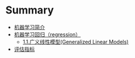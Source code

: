 # Summary

* [机器学习简介](README.md)
* [机器学习回归（regression）](chapter1.md)
  * [1.1.广义线性模型\(Generalized Linear Models\)](chapter1/11guang-yi-xian-xing-mo-578b28-generalized-linear-models.md)
* [评估指标](ping-gu-zhi-biao.md)

